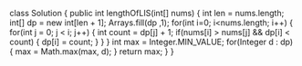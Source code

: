 class Solution {
public int lengthOfLIS(int[] nums) {
int len = nums.length;
int[] dp = new int[len + 1];
Arrays.fill(dp ,1);
for(int i=0; i<nums.length; i++) {
for(int j = 0; j < i; j++) {
int count = dp[j] + 1;
if(nums[i] > nums[j] && dp[i] < count) {
dp[i] = count;
}
}
}
int max = Integer.MIN_VALUE;
for(Integer d : dp) {
max = Math.max(max, d);
}
return max;
}
}